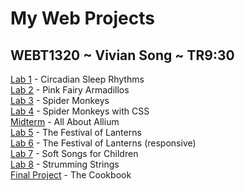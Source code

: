 # My Web Projects # 
## WEBT1320 ~ Vivian Song ~ TR9:30 ##
<a href="hello_world/index.html" target="_blank">Lab 1</a> - Circadian Sleep Rhythms
<br><a href="lab_2/index.html" target="_blank">Lab 2</a> - Pink Fairy Armadillos
<br><a href="lab_3/index.html" target="_blank">Lab 3</a> - Spider Monkeys
<br><a href="lab_4/index.html" target="_blank">Lab 4</a> - Spider Monkeys with CSS
<br><a href="mid-term/index.html" target="_blank">Midterm</a> - All About Allium
<br><a href="lab_5/index.html" target="_blank">Lab 5</a> - The Festival of Lanterns
<br><a href="lab_6/index.html" target="_blank">Lab 6</a> - The Festival of Lanterns (responsive)
<br><a href="lab_7/index.html" target="_blank">Lab 7</a> - Soft Songs for Children
<br><a href="lab_8/index.html" target="_blank">Lab 8</a> - Strumming Strings
<br><a href="final_project/index.html" target="_blank">Final Project</a> - The Cookbook